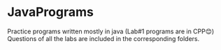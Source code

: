# JavaPrograms
Practice programs written mostly in java (Lab#1 programs are in CPP😊)
Questions of all the labs are included in the corresponding folders.

